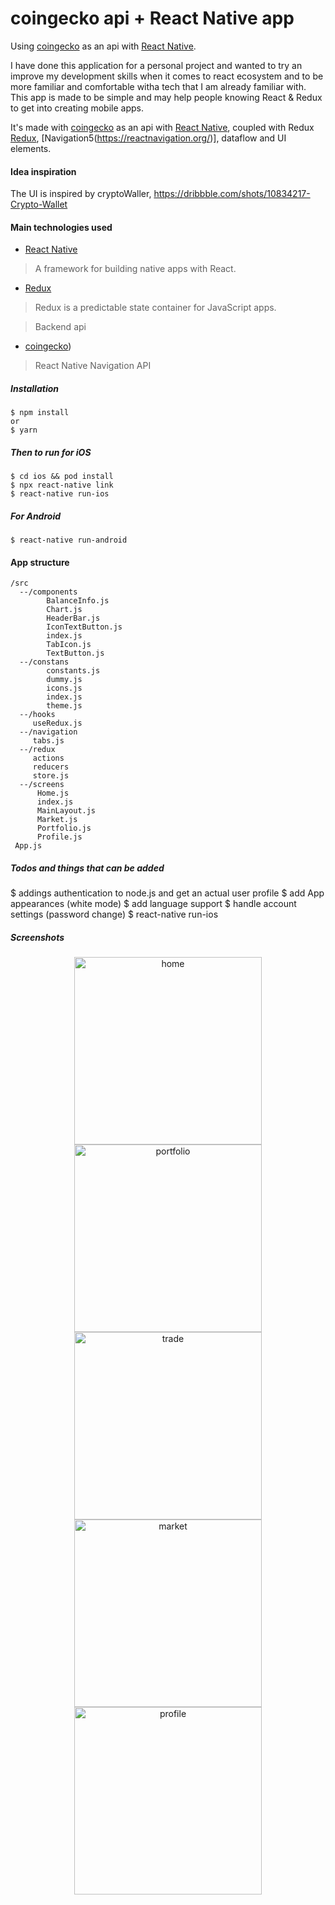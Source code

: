 # coingecko api + React Native app

Using [coingecko](https://www.coingecko.com/en) as an api with [React Native](https://facebook.github.io/react-native/).

I have done this application for a personal project and wanted to try an improve my development skills when it comes to react ecosystem and to be more familiar and comfortable witha tech that I am already familiar with.
This app is made to be simple and may help people knowing React & Redux to get into creating mobile apps.

It's made with [coingecko](https://www.coingecko.com/en) as an api with [React Native](https://facebook.github.io/react-native/), coupled with Redux [Redux](https://react-redux.js.org/), [Navigation5(https://reactnavigation.org/)], dataflow and UI elements.

#### Idea inspiration

The UI is inspired by cryptoWaller, https://dribbble.com/shots/10834217-Crypto-Wallet

#### Main technologies used

- [React Native](https://github.com/facebook/react-native)

> A framework for building native apps with React.

- [Redux](http://redux.js.org/)

> Redux is a predictable state container for JavaScript apps.

> Backend api

- [coingecko](https://www.coingecko.com/en))

> React Native Navigation API

##### Installation

```
$ npm install
or
$ yarn
```

##### Then to run for iOS

```
$ cd ios && pod install
$ npx react-native link
$ react-native run-ios
```

##### For Android

```
$ react-native run-android
```

#### App structure

```
/src
  --/components
        BalanceInfo.js
        Chart.js
        HeaderBar.js
        IconTextButton.js
        index.js
        TabIcon.js
        TextButton.js
  --/constans
        constants.js
        dummy.js
        icons.js
        index.js
        theme.js
  --/hooks
     useRedux.js
  --/navigation
     tabs.js
  --/redux
     actions
     reducers
     store.js
  --/screens
      Home.js
      index.js
      MainLayout.js
      Market.js
      Portfolio.js
      Profile.js
 App.js

```

##### Todos and things that can be added

$ addings authentication to node.js and get an actual user profile
$ add App appearances (white mode)
$ add language support
$ handle account settings (password change)
$ react-native run-ios

##### Screenshots

<p align="center">
  <img src="./assets/screenshots/home.png" width="300" title="home">
  <img src="./assets/screenshots/portfolio.png" width="300" title="portfolio">
  <img src="./assets/screenshots/trade.png" width="300" title="trade">
  <img src="./assets/screenshots/market.png" width="300" title="market">
  <img src="./assets/screenshots/profile.png" width="300" title="profile">
</p>

